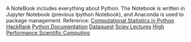A NoteBook includes everything about Python. The Notebook is written in Jupyter Notebook (previous Ipython Notebook), and Anaconda is used to package management.
Reference:
[Computational Statistics in Python](http://people.duke.edu/~ccc14/sta-663/index.html)
[HackRank](https://www.hackerrank.com/domains/python/py-introduction)
[Python Documentation](https://docs.python.org/2/library/)
[Dataquest](https://www.dataquest.io/learn)
[Scipy Lectures](http://www.scipy-lectures.org/)
[High Performance Scientific Computing](http://faculty.washington.edu/rjl/uwhpsc-coursera/index.html)

